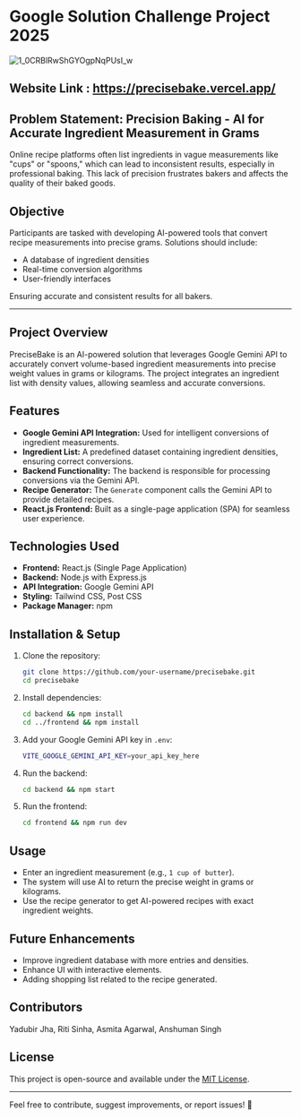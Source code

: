 Google Solution Challenge Project 2025
================================
![1_0CRBlRwShGYOgpNqPUsI_w](https://github.com/user-attachments/assets/75fe64fa-d73b-402b-86f6-864f3b2d33f7)
## Website Link : https://precisebake.vercel.app/
## Problem Statement: Precision Baking - AI for Accurate Ingredient Measurement in Grams

Online recipe platforms often list ingredients in vague measurements like "cups" or "spoons," which can lead to inconsistent results, especially in professional baking. This lack of precision frustrates bakers and affects the quality of their baked goods.

Objective
---------
Participants are tasked with developing AI-powered tools that convert recipe measurements into precise grams. Solutions should include:

- A database of ingredient densities
- Real-time conversion algorithms
- User-friendly interfaces

Ensuring accurate and consistent results for all bakers.

---

Project Overview
----------------
PreciseBake is an AI-powered solution that leverages Google Gemini API to accurately convert volume-based ingredient measurements into precise weight values in grams or kilograms. The project integrates an ingredient list with density values, allowing seamless and accurate conversions.

Features
--------
- **Google Gemini API Integration:** Used for intelligent conversions of ingredient measurements.
- **Ingredient List:** A predefined dataset containing ingredient densities, ensuring correct conversions.
- **Backend Functionality:** The backend is responsible for processing conversions via the Gemini API.
- **Recipe Generator:** The `Generate` component calls the Gemini API to provide detailed recipes.
- **React.js Frontend:** Built as a single-page application (SPA) for seamless user experience.

Technologies Used
-----------------
- **Frontend:** React.js (Single Page Application)
- **Backend:** Node.js with Express.js
- **API Integration:** Google Gemini API
- **Styling:** Tailwind CSS, Post CSS
- **Package Manager:** npm

Installation & Setup
--------------------
1. Clone the repository:
   ```sh
   git clone https://github.com/your-username/precisebake.git
   cd precisebake
   ```
2. Install dependencies:
   ```sh
   cd backend && npm install
   cd ../frontend && npm install
   ```
3. Add your Google Gemini API key in `.env`:
   ```sh
   VITE_GOOGLE_GEMINI_API_KEY=your_api_key_here
   ```
4. Run the backend:
   ```sh
   cd backend && npm start
   ```
5. Run the frontend:
   ```sh
   cd frontend && npm run dev
   ```

Usage
-----
- Enter an ingredient measurement (e.g., `1 cup of butter`).
- The system will use AI to return the precise weight in grams or kilograms.
- Use the recipe generator to get AI-powered recipes with exact ingredient weights.

Future Enhancements
-------------------
- Improve ingredient database with more entries and densities.
- Enhance UI with interactive elements.
- Adding shopping list related to the recipe generated.

Contributors
------------
Yadubir Jha, Riti Sinha, Asmita Agarwal, Anshuman Singh


License
-------
This project is open-source and available under the [MIT License](LICENSE).

---

Feel free to contribute, suggest improvements, or report issues! 🚀

